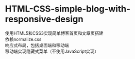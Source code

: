 # HTML-CSS-simple-blog-with-responsive-design
使用HTML5和CSS3实现简单博客首页和文章页搭建<br>
依赖normalize.css<br>
响应式布局，包括桌面端和移动端<br>
移动端实现隐藏式菜单（不使用JavaScript实现）<br>
